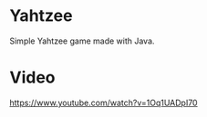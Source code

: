 # Yahtzee
Simple Yahtzee game made with Java.
# Video
<a href="https://www.youtube.com/watch?v=1Oq1UADpI70">https://www.youtube.com/watch?v=1Oq1UADpI70</a>
